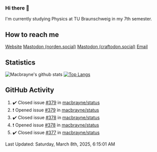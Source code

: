 ### Hi there 👋
I'm currently studying Physics at TU Braunschweig in my 7th semester.

## How to reach me
[Website](https://florentin-schleuss.de)
<a rel="me" href="https://norden.social/@florentin">Mastodon (norden.social)</a>
<a rel="me" href="https://craftodon.social/@frodolon">Mastodon (craftodon.social)</a>
[Email](mailto:hello@macbrayne.de)

## Statistics
![Macbrayne's github stats](https://github-readme-stats.vercel.app/api?username=macbrayne&count_private=true&show_icons=true&hide_rank=true&custom_title=macbrayne's%20GitHub%20Stats)
[![Top Langs](https://github-readme-stats.vercel.app/api/top-langs/?username=macbrayne&exclude_repo=liftron&layout=compact)](https://github.com/anuraghazra/github-readme-stats)
## GitHub Activity

<!--RECENT_ACTIVITY:start-->
1. ✔️ Closed issue [#379](https://github.com/macbrayne/status/issues/379) in [macbrayne/status](https://github.com/macbrayne/status)
2. ❗️ Opened issue [#379](https://github.com/macbrayne/status/issues/379) in [macbrayne/status](https://github.com/macbrayne/status)
3. ✔️ Closed issue [#378](https://github.com/macbrayne/status/issues/378) in [macbrayne/status](https://github.com/macbrayne/status)
4. ❗️ Opened issue [#378](https://github.com/macbrayne/status/issues/378) in [macbrayne/status](https://github.com/macbrayne/status)
5. ✔️ Closed issue [#377](https://github.com/macbrayne/status/issues/377) in [macbrayne/status](https://github.com/macbrayne/status)
<!--RECENT_ACTIVITY:end-->

<!--RECENT_ACTIVITY:last_update-->
Last Updated: Saturday, March 8th, 2025, 6:15:01 AM
<!--RECENT_ACTIVITY:last_update_end-->


<!--
**macbrayne/macbrayne** is a ✨ _special_ ✨ repository because its `README.md` (this file) appears on your GitHub profile.

Here are some ideas to get you started:

- 🔭 I’m currently working on ...
- 🌱 I’m currently learning ...
- 👯 I’m looking to collaborate on ...
- 🤔 I’m looking for help with ...
- 💬 Ask me about ...
- 📫 How to reach me: ...
- 😄 Pronouns: ...
- ⚡ Fun fact: ...
-->

